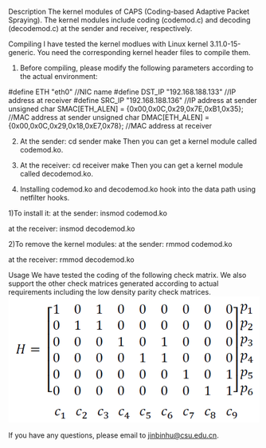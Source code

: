 Description
The kernel modules of CAPS (Coding-based Adaptive Packet Spraying). 
The kernel modules include coding (codemod.c) and decoding (decodemod.c) at the sender and receiver, respectively.


Compiling
I have tested the kernel modlues with Linux kernel 3.11.0-15-generic. 
You need the corresponding kernel header files to compile them. 

1. Before compiling, please modify the following parameters according to the actual environment:

#define ETH "eth0"  //NIC name
#define DST_IP "192.168.188.133"  //IP address at receiver
#define SRC_IP "192.168.188.136"  //IP address at sender
unsigned char SMAC[ETH_ALEN] = {0x00,0x0C,0x29,0x7E,0xB1,0x35}; //MAC address at sender
unsigned char DMAC[ETH_ALEN] = {0x00,0x0C,0x29,0x18,0xE7,0x78}; //MAC address at receiver

2. At the sender:
cd sender
make
Then you can get a kernel module called codemod.ko.

3. At the receiver:
cd receiver
make
Then you can get a kernel module called decodemod.ko.


4. Installing
codemod.ko and decodemod.ko hook into the data path using netfilter hooks. 

1)To install it:
at the sender:
insmod codemod.ko

at the receiver:
insmod decodemod.ko


2)To remove the kernel modules:
at the sender:
rmmod codemod.ko

at the receiver:
rmmod decodemod.ko


Usage
We have tested the coding of the following check matrix. We also support the other check matrices generated according to actual requirements including the low density parity check matrices.
![image](https://github.com/jinbinhu/CAPS-Mininet/blob/master/check_matrix.png)

If you have any questions, please email to jinbinhu@csu.edu.cn.




